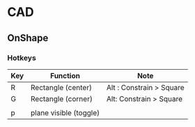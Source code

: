 # CAD

## OnShape

### Hotkeys

| **Key** | **Function** | **Note** |
|---|---|---|
| R | Rectangle (center) | Alt : Constrain > Square  |
| G | Rectangle (corner) | Alt: Constrain > Square |
|   |                    |                         |
| p | plane visible (toggle) |  |

